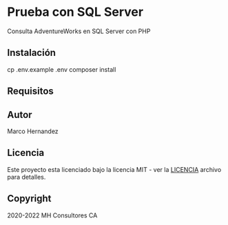 # Prueba con SQL Server
Consulta AdventureWorks en SQL Server con PHP

## Instalación
cp .env.example .env
composer install

## Requisitos

## Autor
Marco Hernandez

## Licencia

Este proyecto esta licenciado bajo la licencia MIT - ver la [LICENCIA](LICENSE) archivo para detalles.

## Copyright
2020-2022 MH Consultores CA